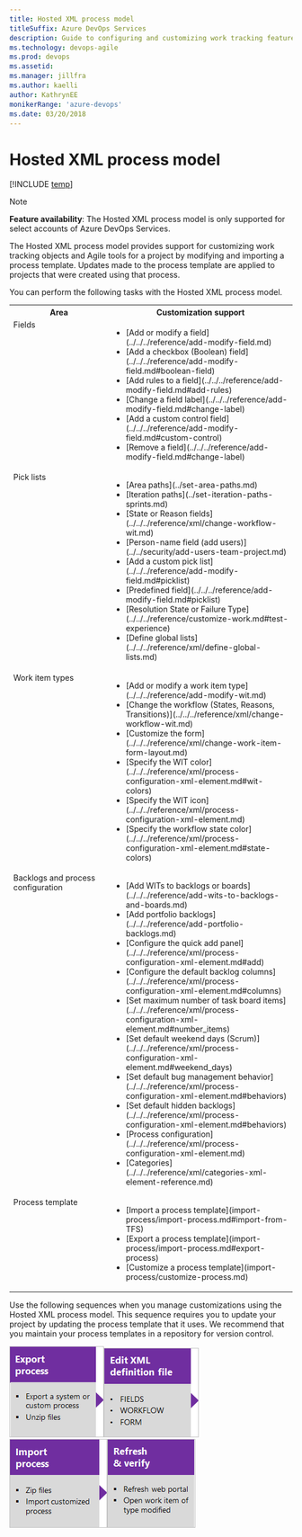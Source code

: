 ```yaml
---
title: Hosted XML process model 
titleSuffix: Azure DevOps Services
description: Guide to configuring and customizing work tracking features for the Hosted XML process model 
ms.technology: devops-agile
ms.prod: devops
ms.assetid: 
ms.manager: jillfra
ms.author: kaelli
author: KathrynEE
monikerRange: 'azure-devops'
ms.date: 03/20/2018
---
```



# Hosted XML process model  

[!INCLUDE [temp](../../../boards/_shared/version-vsts-only.md)]

<a id="hosted-xml-process-model">  </a>


> [!NOTE]   
> **Feature availability**:  The Hosted XML process model is only supported for select accounts of Azure DevOps Services.  

The Hosted XML process model provides support for customizing work tracking objects and Agile tools for a project by modifying and importing a process template. Updates made to the process template are applied to projects that were created using that process.

You can perform the following tasks with the Hosted XML process model. 


<table width="80%">
<tbody valign="top">
<tr>
<th width="35%">Area</th>
<th width="65%">Customization support</th>
</tr>
<tr>
<td>Fields  </td>
<td>
<ul>
<li>[Add or modify a field](../../../reference/add-modify-field.md)</li>
<li>[Add a checkbox (Boolean) field](../../../reference/add-modify-field.md#boolean-field)</li>
<li>[Add rules to a field](../../../reference/add-modify-field.md#add-rules)</li>
<li>[Change a field label](../../../reference/add-modify-field.md#change-label)</li>
<li>[Add a custom control field](../../../reference/add-modify-field.md#custom-control)</li>
<li>[Remove a field](../../../reference/add-modify-field.md#change-label) </li>
</ul>
</td>
</tr>
<tr>
<td>Pick lists  </td>
<td>
<ul>
<li>[Area paths](../set-area-paths.md)</li><li>[Iteration paths](../set-iteration-paths-sprints.md)</li>
<li>[State or Reason fields](../../../reference/xml/change-workflow-wit.md)</li>
<li>[Person-name field (add users)](../../security/add-users-team-project.md)</li>
<li>[Add a custom pick list](../../../reference/add-modify-field.md#picklist)</li>
<li>[Predefined field](../../../reference/add-modify-field.md#picklist)</li>
<li>[Resolution State or Failure Type](../../../reference/customize-work.md#test-experience)</li>
<li>[Define global lists](../../../reference/xml/define-global-lists.md) </li>
</ul>
</td>
</tr>
<tr>
<td>Work item types</td>
<td>
<ul>
<li>[Add or modify a work item type](../../../reference/add-modify-wit.md)</li>
<li>[Change the workflow (States, Reasons, Transitions)](../../../reference/xml/change-workflow-wit.md)</li>
<li>[Customize the form](../../../reference/xml/change-work-item-form-layout.md)</li>
<li>[Specify the WIT color](../../../reference/xml/process-configuration-xml-element.md#wit-colors)</li>
<li>[Specify the WIT icon](../../../reference/xml/process-configuration-xml-element.md)</li>
<li>[Specify the workflow state color](../../../reference/xml/process-configuration-xml-element.md#state-colors)</li>
</ul>
</td>
</tr>
<tr>
<td>Backlogs and process configuration  </td>
<td>
<ul>
<li>[Add WITs to backlogs or boards](../../../reference/add-wits-to-backlogs-and-boards.md)</li>
<li>[Add portfolio backlogs](../../../reference/add-portfolio-backlogs.md)</li>
<li>[Configure the quick add panel](../../../reference/xml/process-configuration-xml-element.md#add)</li>
<li>[Configure the default backlog columns](../../../reference/xml/process-configuration-xml-element.md#columns)</li>
<li>[Set maximum number of task board items](../../../reference/xml/process-configuration-xml-element.md#number_items)</li>
<li>[Set default weekend days (Scrum)](../../../reference/xml/process-configuration-xml-element.md#weekend_days) </li>
<li>[Set default bug management behavior](../../../reference/xml/process-configuration-xml-element.md#behaviors)</li>
<li>[Set default hidden backlogs](../../../reference/xml/process-configuration-xml-element.md#behaviors)</li>
<li>[Process configuration](../../../reference/xml/process-configuration-xml-element.md)</li>
<li>[Categories](../../../reference/xml/categories-xml-element-reference.md)</li>
</ul>
</td>
</tr>
<tr>
<td>Process template </td>
<td>
<ul>
<li>[Import a process template](import-process/import-process.md#import-from-TFS)</li>
<li>[Export a process template](import-process/import-process.md#export-process)</li>
<li>[Customize a process template](import-process/customize-process.md)</li>
</ul>
</td>
</tr>
</tbody>
</table>



<a id="hosted-xml-sequence"></a>
 
Use the following sequences when you manage customizations using the Hosted XML process model. This sequence requires you to update your project by updating the process template that it uses. We recommend that you maintain your process templates in a repository for version control.  

[![Export process](_img/cust-wit-form-export-process.png)](import-process/import-process.md#export-process)[![Edit XML definition file(s)](_img/cust-wit-form-edit-def-file.png)](../../../reference/xml/weblayout-xml-elements.md)[![Import process](_img/cust-wit-form-import-process.png)](import-process/import-process.md)![Refresh and verify changes](_img/cust-wit-form-refresh-verify.png)  